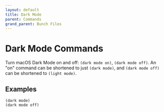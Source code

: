 ```yaml
---
layout: default
title: Dark Mode
parent: Commands
grand_parent: Bunch Files
---
```

# Dark Mode Commands

Turn macOS Dark Mode on and off: `(dark mode on)`, `(dark mode off)`. An "on" command can be shortened to just `(dark mode)`, and `(dark mode off)` can be shortened to `(light mode)`.

## Examples

```
(dark mode)
(dark mode off)
```
